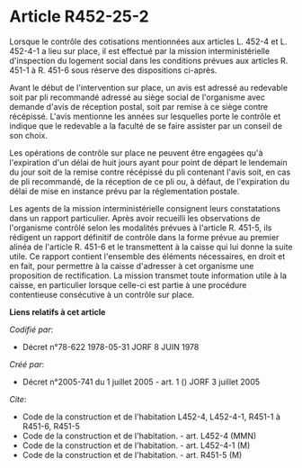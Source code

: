 # Article R452-25-2

Lorsque le contrôle des cotisations mentionnées aux articles L. 452-4 et L. 452-4-1 a lieu sur place, il est effectué par la
mission interministérielle d'inspection du logement social dans les conditions prévues aux articles R. 451-1 à R. 451-6 sous
réserve des dispositions ci-après.

Avant le début de l'intervention sur place, un avis est adressé au redevable soit par pli recommandé adressé au siège social
de l'organisme avec demande d'avis de réception postal, soit par remise à ce siège contre récépissé. L'avis mentionne les
années sur lesquelles porte le contrôle et indique que le redevable a la faculté de se faire assister par un conseil de son
choix.

Les opérations de contrôle sur place ne peuvent être engagées qu'à l'expiration d'un délai de huit jours ayant pour point de
départ le lendemain du jour soit de la remise contre récépissé du pli contenant l'avis soit, en cas de pli recommandé, de la
réception de ce pli ou, à défaut, de l'expiration du délai de mise en instance prévu par la réglementation postale.

Les agents de la mission interministérielle consignent leurs constatations dans un rapport particulier. Après avoir recueilli
les observations de l'organisme contrôlé selon les modalités prévues à l'article R. 451-5, ils rédigent un rapport définitif
de contrôle dans la forme prévue au premier alinéa de l'article R. 451-6 et le transmettent à la caisse qui lui donne la
suite utile. Ce rapport contient l'ensemble des éléments nécessaires, en droit et en fait, pour permettre à la caisse
d'adresser à cet organisme une proposition de rectification. La mission transmet toute information utile à la caisse, en
particulier lorsque celle-ci est partie à une procédure contentieuse consécutive à un contrôle sur place.

**Liens relatifs à cet article**

_Codifié par_:

  - Décret n°78-622 1978-05-31 JORF 8 JUIN 1978

_Créé par_:

  - Décret n°2005-741 du 1 juillet 2005 - art. 1 () JORF 3 juillet 2005

_Cite_:

  - Code de la construction et de l'habitation L452-4, L452-4-1, R451-1 à R451-6, R451-5
  - Code de la construction et de l'habitation. - art. L452-4 (MMN)
  - Code de la construction et de l'habitation. - art. L452-4-1 (M)
  - Code de la construction et de l'habitation. - art. R451-5 (M)
